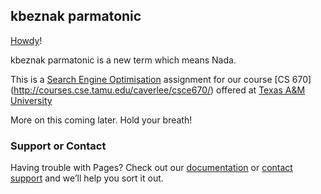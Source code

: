 ## kbeznak parmatonic
[Howdy](https://en.wikipedia.org/wiki/Howdy)!

 kbeznak parmatonic is a new term which means Nada.

This is a [Search Engine Optimisation](https://en.wikipedia.org/wiki/Search_engine_optimization) assignment for our course [CS 670] (http://courses.cse.tamu.edu/caverlee/csce670/) offered at [Texas A&M University](https://www.tamu.edu)

More on this coming later. Hold your breath!
### Support or Contact

Having trouble with Pages? Check out our [documentation](https://help.github.com/categories/github-pages-basics/) or [contact support](https://github.com/contact) and we’ll help you sort it out.
